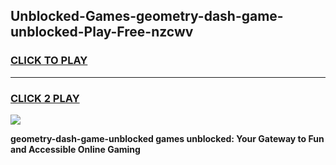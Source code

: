 
## Unblocked-Games-geometry-dash-game-unblocked-Play-Free-nzcwv
<h3>
<a href="https://premium76.site?title=geometry-dash-game-unblocked&ref=22A">CLICK TO PLAY</a></h3>
<hr>

<h3>
<a href="https://premium76.site?title=geometry-dash-game-unblocked&ref=22A">CLICK 2 PLAY</a>
  
</h3>

<a href="https://premium76.site?title=geometry-dash-game-unblocked&ref=22A"><img src="https://clearcache.store/games.png"></a>


**geometry-dash-game-unblocked games unblocked: Your Gateway to Fun and Accessible Online Gaming**
